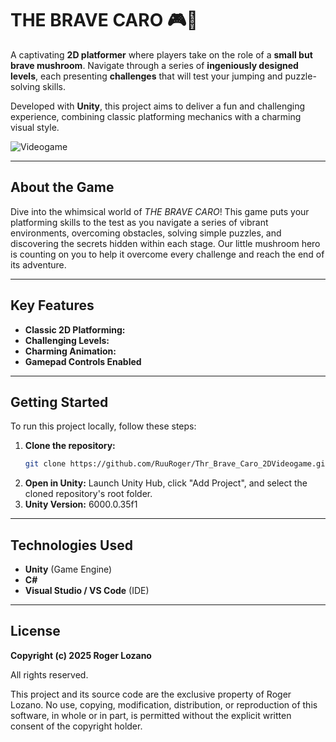 # THE BRAVE CARO 🎮🍄

A captivating **2D platformer** where players take on the role of a **small but brave mushroom**. Navigate through a series of **ingeniously designed levels**, each presenting **challenges** that will test your jumping and puzzle-solving skills.

Developed with **Unity**, this project aims to deliver a fun and challenging experience, combining classic platforming mechanics with a charming visual style.

![Videogame](Assets\Videos\The_Bave_caro_Demo.gif)

---

## About the Game

Dive into the whimsical world of *THE BRAVE CARO*! This game puts your platforming skills to the test as you navigate a series of vibrant environments, overcoming obstacles, solving simple puzzles, and discovering the secrets hidden within each stage. Our little mushroom hero is counting on you to help it overcome every challenge and reach the end of its adventure.

---

## Key Features

* **Classic 2D Platforming:**
* **Challenging Levels:**
* **Charming Animation:**
* **Gamepad Controls Enabled**

---

## Getting Started

To run this project locally, follow these steps:

1.  **Clone the repository:**
    ```bash / Powershell
    git clone https://github.com/RuuRoger/Thr_Brave_Caro_2DVideogame.git
    ```
2.  **Open in Unity:** Launch Unity Hub, click "Add Project", and select the cloned repository's root folder.
3.  **Unity Version:** 6000.0.35f1

---

## Technologies Used

* **Unity** (Game Engine)
* **C#**
* **Visual Studio / VS Code** (IDE)

---

## License

**Copyright (c) 2025 Roger Lozano**

All rights reserved.

This project and its source code are the exclusive property of Roger Lozano. No use, copying, modification, distribution, or reproduction of this software, in whole or in part, is permitted without the explicit written consent of the copyright holder.
